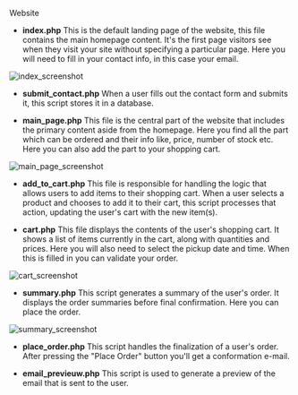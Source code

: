



Website


* **index.php**
This is the default landing page of the website, this file contains the main homepage content. It's the first page visitors see when they visit your site without specifying a particular page. Here you will need to fill in your contact info, in this case your email. 


![index_screenshot](/3EAI-IA-2324-Magazijn/Documentation/index.png)
  

  
* **submit\_contact.php**
When a user fills out the contact form and submits it, this script stores it in a database. 


  
* **main\_page.php**
This file is the central part of the website that includes the primary content aside from the homepage. Here you find all the part which can be ordered and their info like, price, number of stock etc. Here you can also add the part to your shopping cart. 


![main_page_screenshot](/3EAI-IA-2324-Magazijn/Documentation/main_page.png)
  

  
* **add\_to\_cart.php**
This file is responsible for handling the logic that allows users to add items to their shopping cart. When a user selects a product and chooses to add it to their cart, this script processes that action, updating the user's cart with the new item(s). 


  
* **cart.php**
This file displays the contents of the user's shopping cart. It shows a list of items currently in the cart, along with quantities and prices. Here you will also need to select the pickup date and time. When this is filled in you can validate your order. 


![cart_screenshot](/3EAI-IA-2324-Magazijn/Documentation/cart.png)
  

  
* **summary.php**
This script generates a summary of the user's order. It displays the order summaries before final confirmation. Here you can place the order. 


![summary_screenshot](/3EAI-IA-2324-Magazijn/Documentation/summary.png)
  

  
* **place\_order.php**
This script handles the finalization of a user's order. After pressing the "Place Order" button you'll get a conformation e-mail. 


  
* **email\_previeuw.php**
This script is used to generate a preview of the email that is sent to the user. 








